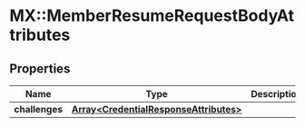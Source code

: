 # MX::MemberResumeRequestBodyAttributes

## Properties
Name | Type | Description | Notes
------------ | ------------- | ------------- | -------------
**challenges** | [**Array&lt;CredentialResponseAttributes&gt;**](CredentialResponseAttributes.md) |  | [optional] 


